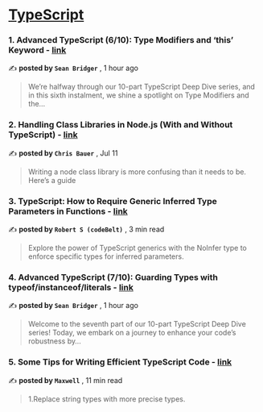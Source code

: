 
<h1><a href=https://medium.com/tag/typescript-tips/recommended target="_blank" rel="noopener noreferrer">TypeScript</a></h1>
<h3>1. Advanced TypeScript (6/10): Type Modifiers and ‘this’ Keyword - <a href=https://medium.com/@seanbridger/advanced-typescript-6-10-type-modifiers-and-this-keyword-408f1cd84dc7?source=tag_recommended_feed---------0-84----------typescript_tips----------46e87fdc_32d6_477e_a6eb_adbc6cd1eb5f------- target="_blank" rel="noopener noreferrer">link</a></h3>

✍️ **posted by `Sean Bridger`** <date> , 1 hour ago</date>

<blockquote>We’re halfway through our 10-part TypeScript Deep Dive series, and in this sixth instalment, we shine a spotlight on Type Modifiers and the…</blockquote>

<h3>2. Handling Class Libraries in Node.js (With and Without TypeScript) - <a href=https://medium.com/better-programming/handling-class-libraries-in-node-js-with-and-without-typescript-39b73b2186b6?source=tag_recommended_feed---------1-107----------typescript_tips----------46e87fdc_32d6_477e_a6eb_adbc6cd1eb5f------- target="_blank" rel="noopener noreferrer">link</a></h3>

✍️ **posted by `Chris Bauer`** <date> , Jul 11</date>

<blockquote>Writing a node class library is more confusing than it needs to be. Here’s a guide</blockquote>

<h3>3. TypeScript: How to Require Generic Inferred Type Parameters in Functions - <a href=https://medium.com/javascript-in-plain-english/typescript-how-to-require-generic-inferred-type-parameters-in-functions-ed62bc325667?source=tag_recommended_feed---------2-85----------typescript_tips----------46e87fdc_32d6_477e_a6eb_adbc6cd1eb5f------- target="_blank" rel="noopener noreferrer">link</a></h3>

✍️ **posted by `Robert S (codeBelt)`** <date> , 3 min read</date>

<blockquote>Explore the power of TypeScript generics with the NoInfer type to enforce specific types for inferred parameters.</blockquote>

<h3>4. Advanced TypeScript (7/10): Guarding Types with typeof/instanceof/literals - <a href=https://medium.com/@seanbridger/advanced-typescript-7-10-guarding-types-with-typeof-instanceof-literals-c46c2668df45?source=tag_recommended_feed---------3-84----------typescript_tips----------46e87fdc_32d6_477e_a6eb_adbc6cd1eb5f------- target="_blank" rel="noopener noreferrer">link</a></h3>

✍️ **posted by `Sean Bridger`** <date> , 1 hour ago</date>

<blockquote>Welcome to the seventh part of our 10-part TypeScript Deep Dive series! Today, we embark on a journey to enhance your code’s robustness by…</blockquote>

<h3>5. Some Tips for Writing Efficient TypeScript Code - <a href=https://medium.com/javascript-in-plain-english/some-tips-for-writing-efficient-typescript-code-20e44c9c14a6?source=tag_recommended_feed---------4-85----------typescript_tips----------46e87fdc_32d6_477e_a6eb_adbc6cd1eb5f------- target="_blank" rel="noopener noreferrer">link</a></h3>

✍️ **posted by `Maxwell`** <date> , 11 min read</date>

<blockquote>1.Replace string types with more precise types.</blockquote>

